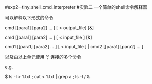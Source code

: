 #exp2--tiny_shell_cmd_interpreter
#实验二 一个简单的shell命令解释器

可以解释以下形式的命令

cmd [[para1] [para2] ... ] [ > output_file]  [&]

cmd [[para1] [para2] ... ] [ < input_file ]  [&]

cmd1 [[para1] [para2] ... ] [ < input_file ]  | cmd2 [[para1] [para2] ... ]

以及由以上单元使用 ‘;’ 连接的多个命令

e.g.

$ ls -l > 1.txt ; cat < 1.txt | grep a ; ls -l / &
